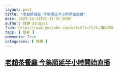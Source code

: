 ```yaml
---
layout: post
title: "老趙茶餐廳 今集順延半小時開始直播"
date: 2023-10-21T22:11:52.000Z
author: 城寨 Singjai
from: https://www.youtube.com/watch?v=7vjYLJNQOX8
tags: [ 城寨 ]
comments: True
categories: [ 城寨 ]
---
```

<!--1697926312000-->
[老趙茶餐廳 今集順延半小時開始直播](https://www.youtube.com/watch?v=7vjYLJNQOX8)
------

<div>

</div>
